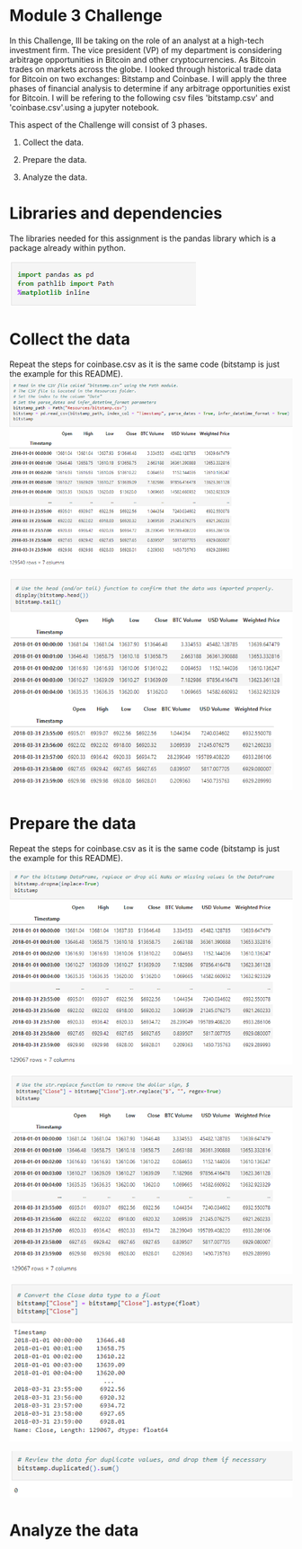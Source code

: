 # Module 3 Challenge
In this Challenge, Ill be taking on the role of an analyst at a high-tech investment firm. The vice president (VP) of my department is considering arbitrage opportunities in Bitcoin and other cryptocurrencies. As Bitcoin trades on markets across the globe. I looked through historical trade data for Bitcoin on two exchanges: Bitstamp and Coinbase. I will apply the three phases of financial analysis to determine if any arbitrage opportunities exist for Bitcoin. I will be refering to the following csv files 'bitstamp.csv' and 'coinbase.csv'.using a jupyter notebook.

This aspect of the Challenge will consist of 3 phases.

1. Collect the data.

2. Prepare the data.

3. Analyze the data. 


# Libraries and dependencies 
The libraries needed for this assignment is the pandas library which is a package already within python.

![Libraries and dependencies](https://github.com/reiccv/Module_3/blob/main/images_mod3/Libraries_mod3.PNG)


# Collect the data
Repeat the steps for coinbase.csv as it is the same code (bitstamp is just the example for this README).
![Data collect 1](https://github.com/reiccv/Module_3/blob/main/images_mod3/data_collect_1.PNG)

![Data collect 2](https://github.com/reiccv/Module_3/blob/main/images_mod3/data_collect_2.PNG)

# Prepare the data
Repeat the steps for coinbase.csv as it is the same code (bitstamp is just the example for this README).

![Data prepare 1](https://github.com/reiccv/Module_3/blob/main/images_mod3/data_prepare_1.PNG)

![Data prepare 2](https://github.com/reiccv/Module_3/blob/main/images_mod3/data_prepare_2.PNG)

![Data prepare 3](https://github.com/reiccv/Module_3/blob/main/images_mod3/data_prepare_3.PNG)

![Data prepare 4](https://github.com/reiccv/Module_3/blob/main/images_mod3/data_prepare_4.PNG)


# Analyze the data

